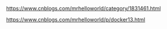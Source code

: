 

https://www.cnblogs.com/mrhelloworld/category/1831461.html


https://www.cnblogs.com/mrhelloworld/p/docker13.html


